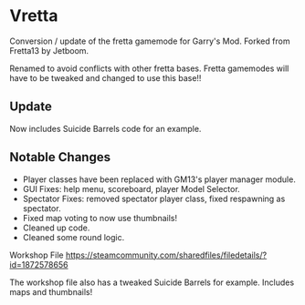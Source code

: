 # Vretta

Conversion / update of the fretta gamemode for Garry's Mod. Forked from Fretta13 by Jetboom.

Renamed to avoid conflicts with other fretta bases. Fretta gamemodes will have to be tweaked and
changed to use this base!!

## Update
Now includes Suicide Barrels code for an example.

## Notable Changes
- Player classes have been replaced with GM13's player manager module.
- GUI Fixes: help menu, scoreboard, player Model Selector.
- Spectator Fixes: removed spectator player class, fixed respawning as spectator.
- Fixed map voting to now use thumbnails!
- Cleaned up code.
- Cleaned some round logic.

Workshop File <https://steamcommunity.com/sharedfiles/filedetails/?id=1872578656>

The workshop file also has a tweaked Suicide Barrels for example. Includes maps and thumbnails!